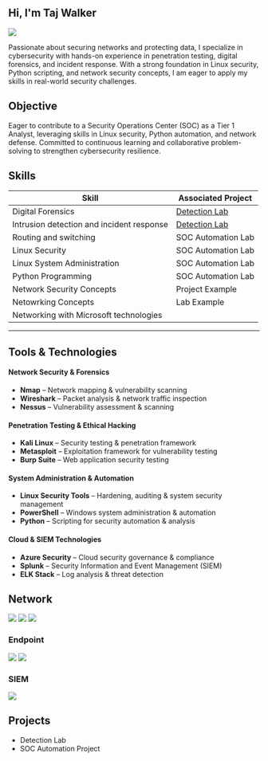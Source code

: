 ## Hi, I'm Taj Walker
<a href="https://linkedin.com/in/taj-walker"><img src="https://img.shields.io/badge/-LinkedIn-0072b1?&style=for-the-badge&logo=linkedin&logoColor=white" /></a>

Passionate about securing networks and protecting data, I specialize in cybersecurity with hands-on experience in penetration testing, digital forensics, and incident response. With a strong foundation in Linux security, Python scripting, and network security concepts, I am eager to apply my skills in real-world security challenges.


## Objective
Eager to contribute to a Security Operations Center (SOC) as a Tier 1 Analyst, leveraging skills in Linux security, Python automation, and network defense. Committed to continuous learning and collaborative problem-solving to strengthen cybersecurity resilience.
## Skills

| Skill                                         | Associated Project         |
|-----------------------------------------------|----------------------------|
| Digital Forensics          | <a href="https://google.com">Detection Lab</a>|
| Intrusion detection and incident response | <a href="https://google.com">Detection Lab</a>|
| Routing and switching                         | SOC Automation Lab|
| Linux Security      | SOC Automation Lab|
| Linux System Administration                | SOC Automation Lab|
| Python Programming | SOC Automation Lab|
| Network Security Concepts |Project Example | 
| Netowrking Concepts | Lab Example |
| Networking with Microsoft technologies|

---

## Tools & Technologies  

#### **Network Security & Forensics**  
- **Nmap** – Network mapping & vulnerability scanning  
- **Wireshark** – Packet analysis & network traffic inspection  
- **Nessus** – Vulnerability assessment & scanning  

#### **Penetration Testing & Ethical Hacking**  
- **Kali Linux** – Security testing & penetration framework  
- **Metasploit** – Exploitation framework for vulnerability testing  
- **Burp Suite** – Web application security testing  

#### **System Administration & Automation**  
- **Linux Security Tools** – Hardening, auditing & system security management  
- **PowerShell** – Windows system administration & automation  
- **Python** – Scripting for security automation & analysis  

#### **Cloud & SIEM Technologies**  
- **Azure Security** – Cloud security governance & compliance  
- **Splunk** – Security Information and Event Management (SIEM)  
- **ELK Stack** – Log analysis & threat detection  



## Network
<div>
    <img src="https://img.shields.io/badge/-Wireshark-1679A7?&style=for-the-badge&logo=Wireshark&logoColor=white" />
    <img src="https://img.shields.io/badge/-Suricata-EF3B2D?&style=for-the-badge&logo=Suricata&logoColor=white" />
    <img src="https://img.shields.io/badge/-Zeek-777BB4?&style=for-the-badge&logo=Zeek&logoColor=white" />
</div>

### Endpoint
<div>
    <img src="https://img.shields.io/badge/-Microsoft_Defender_for_Endpoint-00A4EF?&style=for-the-badge&logo=Microsoft&logoColor=white" />
    <img src="https://img.shields.io/badge/-Velociraptor-4B275F?&style=for-the-badge&logo=Velociraptor&logoColor=white" />
</div>

### SIEM
<div>
    <img src="https://img.shields.io/badge/-Microsoft_Sentinel-0078D4?&style=for-the-badge&logo=Microsoft&logoColor=white" />
    
</div>

## Projects
- Detection Lab
- SOC Automation Project
